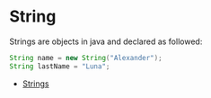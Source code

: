 # String

Strings are objects in java and declared as followed:

```java
String name = new String("Alexander");
String lastName = "Luna";
```

- [Strings](/learning_java/_code_examples/020_strings)